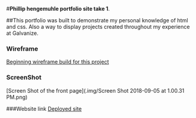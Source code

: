 #**Phillip hengemuhle portfolio site take 1**.

##This portfolio was built to demonstrate my personal knowledge of html and css. Also a way to display projects created throughout my experience at Galvanize.

### Wireframe 
[Beginning wireframe build for this project](.img/wireframe.jpg)

### ScreenShot
[Screen Shot of the front page](.img/Screen Shot 2018-09-05 at 1.00.31 PM.png)

###Website link
[Deployed site]()